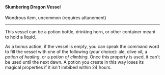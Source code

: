 #### Slumbering Dragon Vessel

Wondrous item, uncommon (requires attunement)

---

This vessel can be a potion bottle, drinking horn, or other container meant to hold a liquid.

As a bonus action, if the vessel is empty, you can speak the command word to fill the vessel with one of the following (your choice): ale, olive oil, a *potion of healing*, or a *potion of climbing*. Once this property is used, it can't be used until the next dawn. A potion you create in this way loses its magical properties if it isn't imbibed within 24 hours.